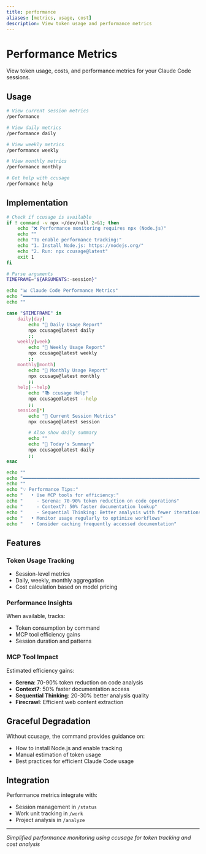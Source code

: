 ```yaml
---
title: performance
aliases: [metrics, usage, cost]
description: View token usage and performance metrics
---
```


# Performance Metrics

View token usage, costs, and performance metrics for your Claude Code sessions.

## Usage

```bash
# View current session metrics
/performance

# View daily metrics
/performance daily

# View weekly metrics
/performance weekly

# View monthly metrics
/performance monthly

# Get help with ccusage
/performance help
```

## Implementation

```bash
# Check if ccusage is available
if ! command -v npx >/dev/null 2>&1; then
    echo "❌ Performance monitoring requires npx (Node.js)"
    echo ""
    echo "To enable performance tracking:"
    echo "1. Install Node.js: https://nodejs.org/"
    echo "2. Run: npx ccusage@latest"
    exit 1
fi

# Parse arguments
TIMEFRAME="${ARGUMENTS:-session}"

echo "📊 Claude Code Performance Metrics"
echo "━━━━━━━━━━━━━━━━━━━━━━━━━━━━━━━━━━━━━━━━━━━━━━━━━━━━━━━━━━━━━━━━━━━━━━━"
echo ""

case "$TIMEFRAME" in
    daily|day)
        echo "📅 Daily Usage Report"
        npx ccusage@latest daily
        ;;
    weekly|week)
        echo "📅 Weekly Usage Report"
        npx ccusage@latest weekly
        ;;
    monthly|month)
        echo "📅 Monthly Usage Report"
        npx ccusage@latest monthly
        ;;
    help|--help)
        echo "📚 ccusage Help"
        npx ccusage@latest --help
        ;;
    session|*)
        echo "💬 Current Session Metrics"
        npx ccusage@latest session

        # Also show daily summary
        echo ""
        echo "📅 Today's Summary"
        npx ccusage@latest daily
        ;;
esac

echo ""
echo "━━━━━━━━━━━━━━━━━━━━━━━━━━━━━━━━━━━━━━━━━━━━━━━━━━━━━━━━━━━━━━━━━━━━━━━"
echo ""
echo "💡 Performance Tips:"
echo "   • Use MCP tools for efficiency:"
echo "     - Serena: 70-90% token reduction on code operations"
echo "     - Context7: 50% faster documentation lookup"
echo "     - Sequential Thinking: Better analysis with fewer iterations"
echo "   • Monitor usage regularly to optimize workflows"
echo "   • Consider caching frequently accessed documentation"
```

## Features

### Token Usage Tracking
- Session-level metrics
- Daily, weekly, monthly aggregation
- Cost calculation based on model pricing

### Performance Insights
When available, tracks:
- Token consumption by command
- MCP tool efficiency gains
- Session duration and patterns

### MCP Tool Impact
Estimated efficiency gains:
- **Serena**: 70-90% token reduction on code analysis
- **Context7**: 50% faster documentation access
- **Sequential Thinking**: 20-30% better analysis quality
- **Firecrawl**: Efficient web content extraction

## Graceful Degradation

Without ccusage, the command provides guidance on:
- How to install Node.js and enable tracking
- Manual estimation of token usage
- Best practices for efficient Claude Code usage

## Integration

Performance metrics integrate with:
- Session management in `/status`
- Work unit tracking in `/work`
- Project analysis in `/analyze`

---

*Simplified performance monitoring using ccusage for token tracking and cost analysis*